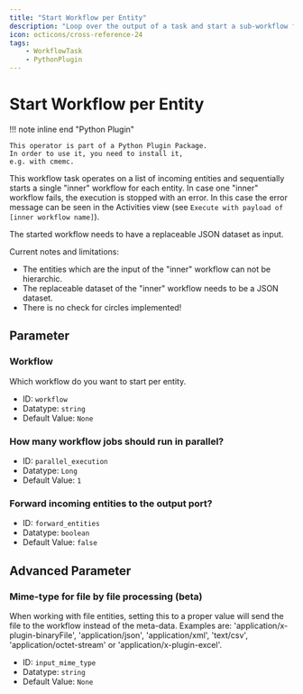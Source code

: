 ```yaml
---
title: "Start Workflow per Entity"
description: "Loop over the output of a task and start a sub-workflow for each entity."
icon: octicons/cross-reference-24
tags: 
    - WorkflowTask
    - PythonPlugin
---
```

# Start Workflow per Entity
<!-- This file was generated - DO NOT CHANGE IT MANUALLY -->

!!! note inline end "Python Plugin"

    This operator is part of a Python Plugin Package.
    In order to use it, you need to install it,
    e.g. with cmemc.

This workflow task operates on a list of incoming entities
and sequentially starts a single "inner" workflow for each entity.
In case one "inner" workflow fails, the execution is stopped with an error.
In this case the error message can be seen in the Activities view
(see `Execute with payload of [inner workflow name]`).

The started workflow needs to have a replaceable JSON dataset as input.

Current notes and limitations:

- The entities which are the input of the "inner" workflow can not be hierarchic.
- The replaceable dataset of the "inner" workflow needs to be a JSON dataset.
- There is no check for circles implemented!


## Parameter

### Workflow

Which workflow do you want to start per entity.

- ID: `workflow`
- Datatype: `string`
- Default Value: `None`



### How many workflow jobs should run in parallel?



- ID: `parallel_execution`
- Datatype: `Long`
- Default Value: `1`



### Forward incoming entities to the output port?



- ID: `forward_entities`
- Datatype: `boolean`
- Default Value: `false`





## Advanced Parameter

### Mime-type for file by file processing (beta)

When working with file entities, setting this to a proper value will send the file to the workflow instead of the meta-data. Examples are: 'application/x-plugin-binaryFile', 'application/json', 'application/xml', 'text/csv', 'application/octet-stream' or 'application/x-plugin-excel'.

- ID: `input_mime_type`
- Datatype: `string`
- Default Value: `None`



